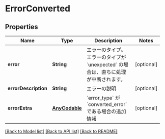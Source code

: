# ErrorConverted

## Properties
Name | Type | Description | Notes
------------ | ------------- | ------------- | -------------
**error** | **String** | エラーのタイプ。エラーのタイプが &#x60;unexpected&#x60; の場合は、直ちに処理が中断されます。 | [optional] 
**errorDescription** | **String** | エラーの説明 | [optional] 
**errorExtra** | [**AnyCodable**](AnyCodable.md) | &#x60;error_type&#x60; が &#x60;converted_error&#x60; である場合の追加情報 | [optional] 

[[Back to Model list]](../README.md#documentation-for-models) [[Back to API list]](../README.md#documentation-for-api-endpoints) [[Back to README]](../README.md)


